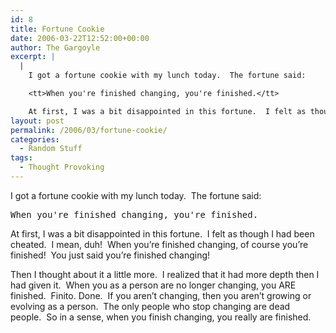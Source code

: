 ```yaml
---
id: 8
title: Fortune Cookie
date: 2006-03-22T12:52:00+00:00
author: The Gargoyle
excerpt: |
  |
    I got a fortune cookie with my lunch today.  The fortune said:

    <tt>When you're finished changing, you're finished.</tt>

    At first, I was a bit disappointed in this fortune.  I felt as though I had been cheated.  I mean, duh!  When you're finished changing, of course you're finished!  You just said you're finished changing!
layout: post
permalink: /2006/03/fortune-cookie/
categories:
  - Random Stuff
tags:
  - Thought Provoking
---
```


I got a fortune cookie with my lunch today.  The fortune said:

<tt>When you're finished changing, you're finished.</tt>

At first, I was a bit disappointed in this fortune.  I felt as though I had been cheated.  I mean, duh!  When you&#8217;re finished changing, of course you&#8217;re finished!  You just said you&#8217;re finished changing!

Then I thought about it a little more.  I realized that it had more depth then I had given it.  When you as a person are no longer changing, you ARE finished.  Finito. Done.  If you aren&#8217;t changing, then you aren&#8217;t growing or evolving as a person.  The only people who stop changing are dead people.  So in a sense, when you finish changing, you really are finished.

